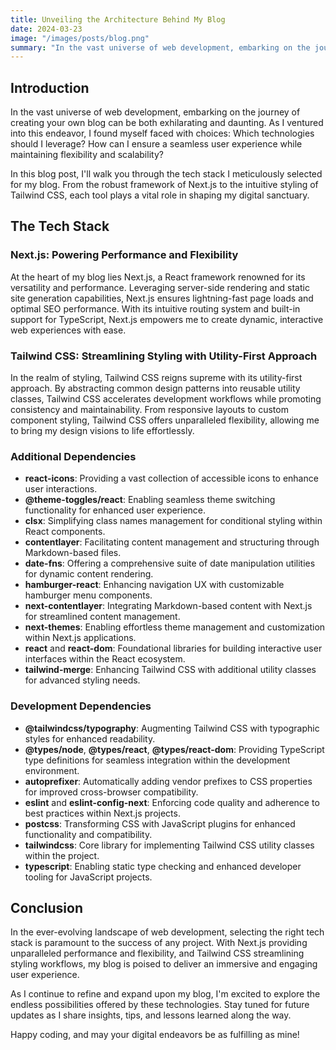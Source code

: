 ```yaml
---
title: Unveiling the Architecture Behind My Blog
date: 2024-03-23
image: "/images/posts/blog.png"
summary: "In the vast universe of web development, embarking on the journey of creating your own blog can be both exhilarating and daunting. As I ventured into this endeavor"
---
```


## Introduction

In the vast universe of web development, embarking on the journey of creating your own blog can be both exhilarating and daunting. As I ventured into this endeavor, I found myself faced with choices: Which technologies should I leverage? How can I ensure a seamless user experience while maintaining flexibility and scalability?

In this blog post, I'll walk you through the tech stack I meticulously selected for my blog. From the robust framework of Next.js to the intuitive styling of Tailwind CSS, each tool plays a vital role in shaping my digital sanctuary.

## The Tech Stack

### Next.js: Powering Performance and Flexibility

At the heart of my blog lies Next.js, a React framework renowned for its versatility and performance. Leveraging server-side rendering and static site generation capabilities, Next.js ensures lightning-fast page loads and optimal SEO performance. With its intuitive routing system and built-in support for TypeScript, Next.js empowers me to create dynamic, interactive web experiences with ease.

### Tailwind CSS: Streamlining Styling with Utility-First Approach

In the realm of styling, Tailwind CSS reigns supreme with its utility-first approach. By abstracting common design patterns into reusable utility classes, Tailwind CSS accelerates development workflows while promoting consistency and maintainability. From responsive layouts to custom component styling, Tailwind CSS offers unparalleled flexibility, allowing me to bring my design visions to life effortlessly.

### Additional Dependencies

- **react-icons**: Providing a vast collection of accessible icons to enhance user interactions.
- **@theme-toggles/react**: Enabling seamless theme switching functionality for enhanced user experience.
- **clsx**: Simplifying class names management for conditional styling within React components.
- **contentlayer**: Facilitating content management and structuring through Markdown-based files.
- **date-fns**: Offering a comprehensive suite of date manipulation utilities for dynamic content rendering.
- **hamburger-react**: Enhancing navigation UX with customizable hamburger menu components.
- **next-contentlayer**: Integrating Markdown-based content with Next.js for streamlined content management.
- **next-themes**: Enabling effortless theme management and customization within Next.js applications.
- **react** and **react-dom**: Foundational libraries for building interactive user interfaces within the React ecosystem.
- **tailwind-merge**: Enhancing Tailwind CSS with additional utility classes for advanced styling needs.

### Development Dependencies

- **@tailwindcss/typography**: Augmenting Tailwind CSS with typographic styles for enhanced readability.
- **@types/node**, **@types/react**, **@types/react-dom**: Providing TypeScript type definitions for seamless integration within the development environment.
- **autoprefixer**: Automatically adding vendor prefixes to CSS properties for improved cross-browser compatibility.
- **eslint** and **eslint-config-next**: Enforcing code quality and adherence to best practices within Next.js projects.
- **postcss**: Transforming CSS with JavaScript plugins for enhanced functionality and compatibility.
- **tailwindcss**: Core library for implementing Tailwind CSS utility classes within the project.
- **typescript**: Enabling static type checking and enhanced developer tooling for JavaScript projects.

## Conclusion

In the ever-evolving landscape of web development, selecting the right tech stack is paramount to the success of any project. With Next.js providing unparalleled performance and flexibility, and Tailwind CSS streamlining styling workflows, my blog is poised to deliver an immersive and engaging user experience.

As I continue to refine and expand upon my blog, I'm excited to explore the endless possibilities offered by these technologies. Stay tuned for future updates as I share insights, tips, and lessons learned along the way.

Happy coding, and may your digital endeavors be as fulfilling as mine!
